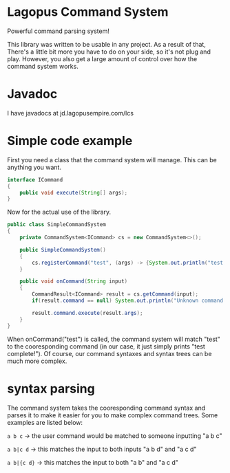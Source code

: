 # Lagopus Command System
Powerful command parsing system!

This library was written to be usable in any project. As a result of that,
There's a little bit more you have to do on your side, so it's not plug
and play. However, you also get a large amount of control over how the
command system works.

# Javadoc
I have javadocs at jd.lagopusempire.com/lcs

# Simple code example
First you need a class that the command system will manage. This can be 
anything you want.
```java
interface ICommand
{
    public void execute(String[] args);
}
```

Now for the actual use of the library.
```java
public class SimpleCommandSystem
{
    private CommandSystem<ICommand> cs = new CommandSystem<>();

    public SimpleCommandSystem()
    {
        cs.registerCommand("test", (args) -> {System.out.println("test complete!");});
    }

    public void onCommand(String input)
    {
        CommandResult<ICommand> result = cs.getCommand(input);
        if(result.command == null) System.out.println("Unknown command!");

        result.command.execute(result.args);
    }
}
```

When onCommand("test") is called, the command system will match "test" to the cooresponding command (in our case, it just simply prints "test complete!"). 
Of course, our command syntaxes and syntax trees can be much more complex.

# syntax parsing
The command system takes the cooresponding command syntax and parses it to make it easier for you to make complex command trees.
Some examples are listed below:

`a b c` -> the user command would be matched to someone inputting "a b c"

`a b|c d` -> this matches the input to both inputs "a b d" and "a c d"

`a b|{c d}` -> this matches the input to both "a b" and "a c d"
